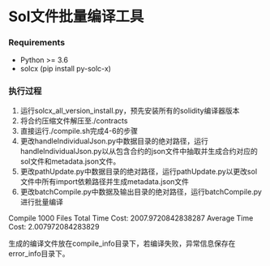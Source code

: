 # Sol文件批量编译工具
### Requirements
* Python >= 3.6
* solcx (pip install py-solc-x)
### 执行过程
1. 运行solcx_all_version_install.py，预先安装所有的solidity编译器版本
2. 将合约压缩文件解压至./contracts
3. 直接运行./compile.sh完成4-6的步骤
4. 更改handleIndividualJson.py中数据目录的绝对路径，运行handleIndividualJson.py以从包含合约的json文件中抽取并生成合约对应的sol文件和metadata.json文件。
5. 更改pathUpdate.py中数据目录的绝对路径，运行pathUpdate.py以更改sol文件中所有import依赖路径并生成metadata.json文件
6. 更改batchCompile.py中数据及输出目录的绝对路径，运行batchCompile.py进行批量编译

Compile 1000 Files
Total Time Cost: 2007.9720842838287
Average Time Cost: 2.007972084283829

生成的编译文件放在compile_info目录下，若编译失败，异常信息保存在error_info目录下。
